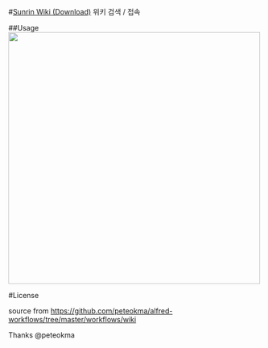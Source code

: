 #[Sunrin Wiki (Download)](https://github.com/imkimchi/Alfred-workflow/raw/master/SunrinWiki.alfredworkflow)
위키 검색 / 접속

##Usage
<img src="http://i.imgur.com/6zcikgl.png" width="500px">


#License

source from https://github.com/peteokma/alfred-workflows/tree/master/workflows/wiki

Thanks @peteokma
